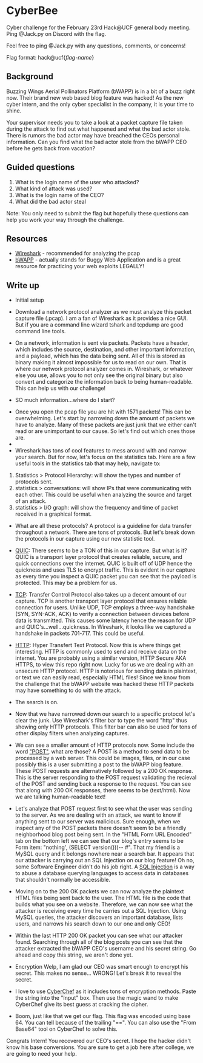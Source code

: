 # CyberBee
Cyber challenge for the February 23rd Hack@UCF general body meeting. Ping @Jack.py on Discord with the flag.

Feel free to ping @Jack.py with any questions, comments, or concerns!

Flag format: hack@ucf{*flag-name*}

## Background
Buzzing Wings Aerial Pollinators Platform (bWAPP) is in a bit of a buzz right now. Their brand new web based blog feature was hacked! As the new cyber intern, and the only cyber specialist in the company, it is your time to shine. 

Your supervisor needs you to take a look at a packet capture file taken during the attack to find out what happened and what the bad actor stole. There is rumors the bad actor may have breached the CEOs personal information. Can you find what the bad actor stole from the bWAPP CEO before he gets back from vacation?

## Guided questions
1. What is the login name of the user who attacked?
2. What kind of attack was used?
3. What is the login name of the CEO?
4. What did the bad actor steal

Note: You only need to submit the flag but hopefully these questions can help you work your way through the challenge.

## Resources
+ [Wireshark](https://www.wireshark.org/) - recommended for analyzing the pcap
+ [bWAPP](http://www.itsecgames.com/) - actually stands for Buggy Web Application and is a great resource for practicing your web exploits LEGALLY!

## Write up

+ Initial setup
 - Download a network protocol analyzer as we must analyze this packet capture file (.pcap). I am a fan of Wireshark as it provides a nice GUI. But if you are a command line wizard tshark and tcpdump are good command line tools.
 
 - On a network, information is sent via packets. Packets have a header, which includes the source, destination, and other important information, and a payload, which has the data being sent. All of this is stored as binary making it almost impossible for us to read on our own. That is where our network protocol analyzer comes in. Wireshark, or whatever else you use, allows you to not only see the original binary but also convert and categorize the information back to being human-readable. This can help us with our challenge!

 + SO much information...where do I start?
  - Once you open the pcap file you are hit with 1571 packets! This can be overwhelming. Let's start by narrowing down the amount of packets we have to analyze. Many of these packets are just junk that we either can't read or are unimportant to our cause. So let's find out which ones those are.
  - 
  - Wireshark has tons of cool features to mess around with and narrow your search. But for now, let's focus on the statistics tab. Here are a few useful tools in the statistics tab that may help, navigate to:
  1. Statistics > Protocol Hierarchy: will show the types and number of protocols sent.
  2. statistics > conversations: will show IPs that were communicating with each other. This could be useful when analyzing the source and target of an attack.
  3. statistics > I/O graph: will show the frequency and time of packet received in a graphical format.

+ What are all these protocols?
 A protocol is a guideline for data transfer throughout a network. There are tons of protocols. But let's break down the protocols in our capture using our new statistic tool. 
 - [QUIC](https://www.auvik.com/franklyit/blog/what-is-quic-protocol/): There seems to be a TON of this in our capture. But what is it? QUIC is a transport layer protocol that creates reliable, secure, and quick connections over the internet. QUIC is built off of UDP hence the quickness and uses TLS to encrypt traffic. This is evident in our capture as every time you inspect a QUIC packet you can see that the payload is protected. This may be a problem for us.
   
 - [TCP](https://www.geeksforgeeks.org/what-is-transmission-control-protocol-tcp/): Transfer Control Protocol also takes up a decent amount of our capture. TCP is another transport layer protocol that ensures reliable connection for users. Unlike UDP, TCP employs a three-way handshake (SYN, SYN-ACK, ACK) to verify a connection between devices before data is transmitted. This causes some latency hence the reason for UDP and QUIC's...well...quickness. In Wireshark, it looks like we captured a handshake in packets 701-717. This could be useful.
   
 - [HTTP](https://developer.mozilla.org/en-US/docs/Web/HTTP/Overview): Hyper Transfert Text Protocol. Now this is where things get interesting. HTTP is commonly used to send and receive data on the internet. You are probably using a similar version, HTTP Secure AKA HTTPS, to view this repo right now. Lucky for us we are dealing with an unsecure HTTP protocol. HTTP is notorious for sending data in plaintext, or text we can easily read, especially HTML files! Since we know from the challenge that the bWAPP website was hacked these HTTP packets may have something to do with the attack.

 +  The search is on.
-  Now that we have narrowed down our search to a specific protocol let's clear the junk. Use Wireshark's filter bar to type the word "http" thus showing only HTTP protocols. This filter bar can also be used for tons of other display filters when analyzing captures.

 - We can see a smaller amount of HTTP protocols now. Some include the word ["POST"](https://developer.mozilla.org/en-US/docs/Web/HTTP/Methods/POST), what are those? A POST is a method to send data to be processed by a web server. This could be images, files, or in our case possibly this is a user submitting a post to the bWAPP blog feature. These POST requests are alternatively followed by a 200 OK response. This is the server responding to the POST request validating the recieval of the POST and sending back a response to the request. You can see that along with 200 OK responses, there seems to be (text/html). Now we are talking human-readable text!

 - Let's analyze that POST request first to see what the user was sending to the server. As we are dealing with an attack, we want to know if anything sent to our server was malicious. Sure enough, when we inspect any of the POST packets there doesn't seem to be a friendly neighborhood blog post being sent. In the "HTML Form URL Encoded" tab on the bottom left we can see that our blog's entry seems to be Form item: "nothing', (SELECT version()))-- #". That my friend is a MySQL query and it belongs nowhere near a search bar. It appears that our attacker is carrying out an SQL Injection on our blog feature! Oh no, some Software Engineer didn't do his job right. A [SQL Injection](https://owasp.org/www-community/attacks/SQL_Injection) is a way to abuse a database querying languages to access data in databases that shouldn't normally be accessible. 

 - Moving on to the 200 OK packets we can now analyze the plaintext HTML files being sent back to the user. The HTML file is the code that builds what you see on a website. Therefore, we can now see what the attacker is receiving every time he carries out a SQL Injection. Using MySQL queries, the attacker discovers an important database, lists users, and narrows his search down to our one and only CEO!

 - Within the last HTTP 200 OK packet you can see what our attacker found. Searching through all of the blog posts you can see that the attacker extracted the bWAPP CEO's username and his secret string. Go ahead and copy this string, we aren't done yet.

 + Encryption
 Welp, I am glad our CEO was smart enough to encrypt his secret. This makes no sense... WRONG! Let's break it to reveal the secret. 

 - I love to use [CyberChef](https://gchq.github.io/CyberChef/) as it includes tons of encryption methods. Paste the string into the "Input" box. Then use the magic wand to make CyberChef give its best guess at cracking the cipher. 

 - Boom, just like that we get our flag. This flag was encoded using base 64. You can tell because of the trailing "==". You can also use the "From Base64" tool on CyberChef to solve this.


Congrats Intern! You recovered our CEO's secret. I hope the hacker didn't know his base conversions. You are sure to get a job here after college, we are going to need your help.
